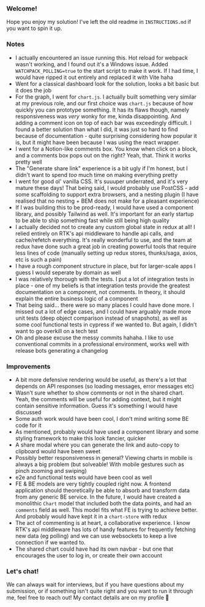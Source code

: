 ### Welcome!

Hope you enjoy my solution! I've left the old readme in `INSTRUCTIONS.md` if you want to spin it up.

### Notes

- I actually encountered an issue running this. Hot reload for webpack wasn't working, and I found out it's a Windows issue. Added `WATCHPACK_POLLING=true` to the start script to make it work. If I had time, I would have ripped it out entirely and replaced it with Vite haha
- Went for a classical dashboard look for the solution, looks a bit basic but it does the job
- For the graph, I went for `chart.js`. I actually built something very similar at my previous role, and our first choice was `chart.js` because of how quickly you can prototype something. It has its flaws though, namely responsiveness was _very_ wonky for me, kinda disappointing. And adding a comment icon on top of each bar was exceedingly difficult. I found a better solution than what I did, it was just so hard to find because of documentation - quite surprising considering how popular it is, but it might have been because I was using the react wrapper.
- I went for a Notion-like comments box. You know when click on a block, and a comments box pops out on the right? Yeah, that. Think it works pretty well
- The "Generate share link" experience is a bit ugly if I'm honest, but I didn't want to spend _too_ much time on making everything pretty
- I went for good ol' vanilla CSS. It's suuuper underrated, and it's very mature these days! That being said, I would probably use PostCSS - add some scaffolding to support extra browsers, and a nesting plugin (I have realised that no nesting + BEM does not make for a pleasant experience)
- If I was building this to be prod-ready, I would have used a component library, and possibly Tailwind as well. It's important for an early startup to be able to ship something fast while still being high quality
- I actually decided not to create any custom global state in redux at all! I relied entirely on RTK's api middleware to handle api calls, and cache/refetch everything. It's really wonderful to use, and the team at redux have done such a great job in creating powerful tools that require less lines of code (manually setting up redux stores, thunks/saga, axios, etc is such a pain)
- I have a rough component structure in place, but for larger-scale apps I guess I would seperate by domain as well
- I was relatively thorough with the tests. I put a lot of integration tests in place - one of my beliefs is that integration tests provide the greatest documentation on a component, not comments. In theory, it should explain the entire business logic of a component
- That being said... there were so many places I could have done more. I missed out a lot of edge cases, and I could have arguably made more unit tests (deep object comparison instead of snapshots), as well as some cool functional tests in cypress if we wanted to. But again, I didn't want to go overkill on a tech test
- Oh and please excuse the messy commits hahaha. I like to use conventional commits in a professional environment, works well with release bots generating a changelog

### Improvements

- A bit more defensive rendering would be useful, as there's a lot that depends on API responses (so loading messages, error messages etc)
- Wasn't sure whether to show comments or not in the shared chart. Yeah, the comments will be useful for adding context, but it might contain sensitive information. Guess it's something I would have discussed
- Some auth work would have been cool, I don't mind writing some BE code for it
- As mentioned, probably would have used a component library and some styling framework to make this look fancier, quicker
- A share modal where you can generate the link and auto-copy to clipboard would have been sweet
- Possibly better responsiveness in general? Viewing charts in mobile is always a big problem (but solveable! With mobile gestures such as pinch zooming and swiping)
- e2e and functional tests would have been cool as well
- FE & BE models are very tightly coupled right now. A frontend application should theoretically be able to absorb and transform data from any generic BE service. In the future, I would have created a monolithic `Chart` model that included both the data points, and had an `comments` field as well. This model fits what FE is trying to achieve better. And probably would have kept it in a `chart-store` with redux
- The act of commenting is at heart, a collaborative experience. I know RTK's api middleware has lots of handy features for frequently fetching new data (eg polling) and we can use websockets to keep a live connection if we wanted to.
- The shared chart could have had its own navbar - but one that encourages the user to log in, or create their own account

### Let's chat!

We can always wait for interviews, but if you have questions about my submission, or if something isn't quite right and you want to run it through me, feel free to reach out! My contact details are on my profile 🙌
